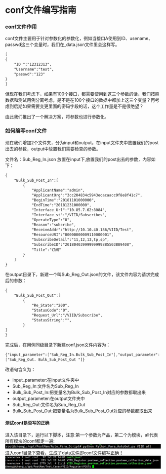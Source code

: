 # conf文件编写指南

### conf文件作用
conf文件主要用于针对参数化的参数化，例如当接口A使用到ID、usename、passwd这三个变量时，我们在_data.json文件里会这样写。

```
[
{
	"ID ":"12312313",
	"Username":"test",
	"passwd":"123"
}
]

```
但现在我们考虑下，如果有100个接口，都需要使用到这三个参数的话，我们按照数据和测试用例分离考虑，是不是在100个接口的数据中都加上这三个变量？再考虑到后期如果需要变更里面的密码字段的话，这个工作量是不是很绝望？

由此我们推出了一个解决方案，将参数也进行参数化。

### 如何编写conf文件

现在我们增加2个文件夹，分为input和output，在input文件夹中放置我们的post出去的参数，output中放置我们需要检查的参数。

文件名：Sub_Reg_In.json 放置在input下,放置我们的post出去的参数，内容如下：

```
{
    "Bulk_Sub_Post_In":[
        {
            "ApplicantName":"admin",
            "ApplicantOrg":"3cc204834c5943ecacaacc9f8e8f41c7",
            "BeginTime":"20181101000000",
            "EndTime":"20181231000000",
            "Interface_Url":"10.85.7.62:8084",
            "Interface_st":"/VIID/Subscribes",
            "OperateType":"0",
            "Reason":"subcribe",
            "ReceiveAddr":"http://10.10.40.186/VIID/Test",
            "ResourceURI":"00000000009110000001",
            "SubscribeDetail":"11,12,13,tp,sp",
            "SubscribeID":"20180403999999999885503889408",
            "Title":"订阅"
        }
    ]
}

```
在output目录下，新建一个叫Sub_Reg_Out.json的文件，该文件内容为请求完成后的参数：

```
{
	"Bulk_Sub_Post_Out":[
		{
			"Re_State":"200",
			"StatusCode":"0",
			"Request_Url":"/VIID/Subscribe",
			"StatusString":"",
		}
]
}

```
完成后，在用例同级目录下新建conf.json文件内容为：

```
{"input_parameter":["Sub_Reg_In.Bulk_Sub_Post_In"],"output_parameter":["Sub_Reg_Out. Bulk_Sub_Post_Out "]}
```
改语句含义为：
- input_parameter:在input文件夹中
- Sub_Reg_In:文件名为Sub_Reg_In
- Bulk_Sub_Post_In:把变量名为Bulk_Sub_Post_In对应的参数都取出来
- output_parameter:在output文件夹中
- Sub_Reg_Out:文件名为Sub_Reg_Out
- Bulk_Sub_Post_Out:把变量名为Bulk_Sub_Post_Out对应的参数都取出来

#### 测试conf是否写的正确
进入该目录下，运行以下脚本，注意:第一个参数为产品，第二个为模块，all代表所有模块的conf都走一遍:
![avatar](/img/9.png)
进入conf目录下查看，生成了data文件即conf文件编写正确！
![avatar](/img/10.png)

